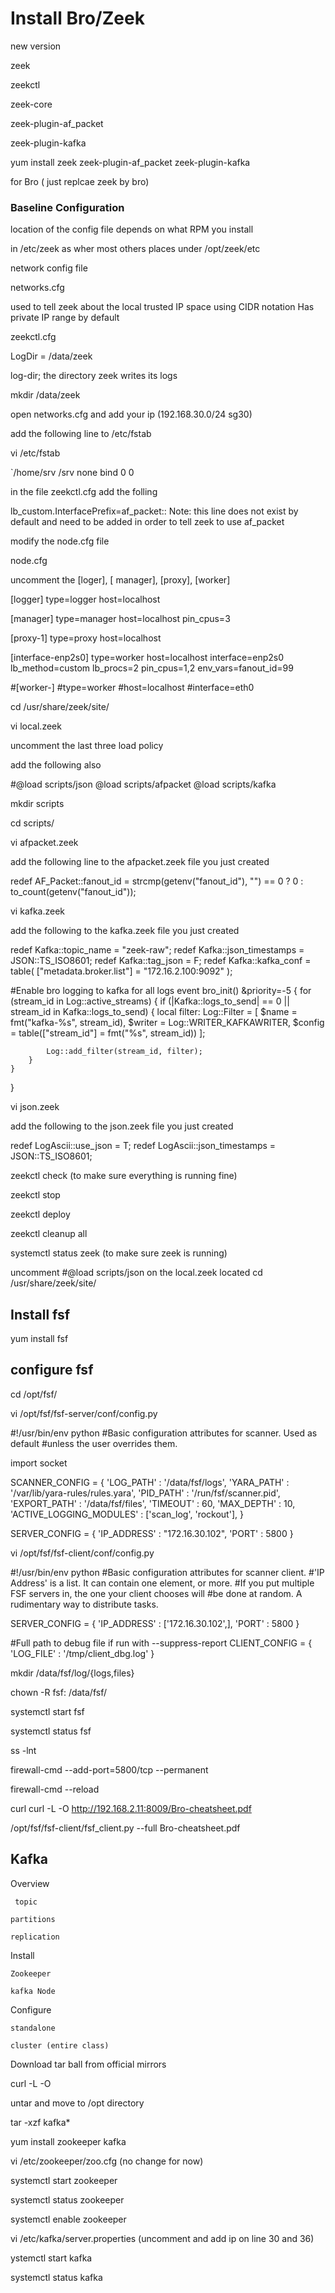 # Install Bro/Zeek

new version

zeek

zeekctl

zeek-core

zeek-plugin-af_packet

zeek-plugin-kafka

   yum install zeek zeek-plugin-af_packet zeek-plugin-kafka


for Bro ( just replcae zeek by bro)

### Baseline Configuration

location of the config file depends on what RPM  you install

   in /etc/zeek as wher most   others places under  /opt/zeek/etc

network config file

   networks.cfg
   
used to tell zeek about the local trusted IP space using CIDR notation
Has private IP range by default

  zeekctl.cfg
  
  LogDir = /data/zeek
  
  log-dir; the directory zeek writes its logs
  
  mkdir /data/zeek
  
open networks.cfg  and add your ip (192.168.30.0/24 sg30)


add the following line   to /etc/fstab 

  vi /etc/fstab 

`/home/srv /srv   none    bind            0 0



in the file zeekctl.cfg  add the folling 

lb_custom.InterfacePrefix=af_packet:: Note: this line does not exist by default and need to be added in order to tell zeek to use af_packet


modify the node.cfg file 

node.cfg
 
uncomment the [loger], [ manager], [proxy], [worker]
 
 
[logger]
type=logger
host=localhost

[manager]
type=manager
host=localhost
pin_cpus=3

[proxy-1]
type=proxy
host=localhost

[interface-enp2s0]
type=worker
host=localhost
interface=enp2s0
lb_method=custom
lb_procs=2
pin_cpus=1,2
env_vars=fanout_id=99

#[worker-]
#type=worker
#host=localhost
#interface=eth0


 cd /usr/share/zeek/site/
 
 vi local.zeek
 
 uncomment the last three load policy
 
 add the following also
 
#@load scripts/json
@load scripts/afpacket
@load scripts/kafka

 mkdir scripts
 
 cd scripts/
 
vi afpacket.zeek

add the following line to the afpacket.zeek file you just created

redef AF_Packet::fanout_id = strcmp(getenv("fanout_id"), "") == 0 ? 0 : to_count(getenv("fanout_id"));


vi kafka.zeek

add the following to the kafka.zeek file you just created


redef Kafka::topic_name = "zeek-raw";
redef Kafka::json_timestamps = JSON::TS_ISO8601;
redef Kafka::tag_json = F;
redef Kafka::kafka_conf = table(
     ["metadata.broker.list"] = "172.16.2.100:9092"
);

#Enable bro logging to kafka for all logs
event bro_init() &priority=-5
{
    for (stream_id in Log::active_streams)
    {
        if (|Kafka::logs_to_send| == 0 || stream_id in Kafka::logs_to_send)
        {
            local filter: Log::Filter = [
                $name = fmt("kafka-%s", stream_id),
                $writer = Log::WRITER_KAFKAWRITER,
                $config = table(["stream_id"] = fmt("%s", stream_id))
            ];

            Log::add_filter(stream_id, filter);
        }
    }
}



vi json.zeek

add the following to the json.zeek file you just created

redef LogAscii::use_json = T;
redef LogAscii::json_timestamps = JSON::TS_ISO8601;



zeekctl check (to make sure everything is running fine)

zeekctl stop

zeekctl deploy

zeekctl cleanup all

systemctl status zeek (to make sure zeek is running)


uncomment #@load scripts/json on the local.zeek   located cd /usr/share/zeek/site/



## Install fsf

yum install fsf


## configure fsf

cd /opt/fsf/


vi /opt/fsf/fsf-server/conf/config.py

#!/usr/bin/env python
#Basic configuration attributes for scanner. Used as default
#unless the user overrides them.

import socket

SCANNER_CONFIG = { 'LOG_PATH' : '/data/fsf/logs',
                   'YARA_PATH' : '/var/lib/yara-rules/rules.yara',
                   'PID_PATH' : '/run/fsf/scanner.pid',
                   'EXPORT_PATH' : '/data/fsf/files',
                   'TIMEOUT' : 60,
                   'MAX_DEPTH' : 10,
                   'ACTIVE_LOGGING_MODULES' : ['scan_log', 'rockout'],
                   }

SERVER_CONFIG = { 'IP_ADDRESS' : "172.16.30.102",
                  'PORT' : 5800 }




vi /opt/fsf/fsf-client/conf/config.py


#!/usr/bin/env python
#Basic configuration attributes for scanner client.
#'IP Address' is a list. It can contain one element, or more.
#If you put multiple FSF servers in, the one your client chooses will
#be done at random. A rudimentary way to distribute tasks.

SERVER_CONFIG = { 'IP_ADDRESS' : ['172.16.30.102',],
                  'PORT' : 5800 }

#Full path to debug file if run with --suppress-report
CLIENT_CONFIG = { 'LOG_FILE' : '/tmp/client_dbg.log' }



mkdir /data/fsf/log/{logs,files}

chown -R fsf: /data/fsf/

systemctl start fsf

systemctl status fsf

ss -lnt 


firewall-cmd --add-port=5800/tcp --permanent

firewall-cmd --reload

curl curl -L -O http://192.168.2.11:8009/Bro-cheatsheet.pdf


/opt/fsf/fsf-client/fsf_client.py --full Bro-cheatsheet.pdf



## Kafka
Overview 

     topic

    partitions

    replication

Install 

    Zookeeper
 
    kafka Node
    
Configure

    standalone
    
    cluster (entire class)
    

Download tar ball from official mirrors


curl -L -O

untar and move to /opt directory

tar -xzf kafka*


yum install zookeeper kafka


vi /etc/zookeeper/zoo.cfg   (no change for now)


systemctl start zookeeper

systemctl status zookeeper

systemctl enable zookeeper


vi /etc/kafka/server.properties (uncomment and add ip  on line 30 and 36)


ystemctl start kafka

systemctl status kafka































 

 
 
 
 
 






